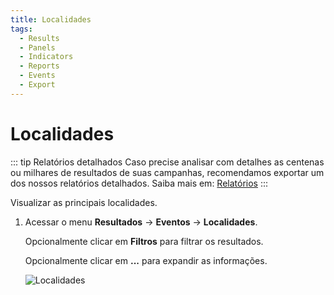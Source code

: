 ```yaml
---
title: Localidades
tags:
  - Results
  - Panels
  - Indicators
  - Reports
  - Events
  - Export
---
```


# Localidades

::: tip Relatórios detalhados
Caso precise analisar com detalhes as centenas ou milhares de resultados de suas campanhas, recomendamos exportar um dos nossos relatórios detalhados. Saiba mais em: [Relatórios](../reports/)
:::

Visualizar as principais localidades.

1. Acessar o menu **Resultados** -> **Eventos** -> **Localidades**.

   Opcionalmente clicar em **Filtros** para filtrar os resultados.

   Opcionalmente clicar em **...** para expandir as informações.

   ![Localidades](https://cdn.phishx.io/phishx-docs/images/phishx_results_events_hosts_01.webp)
